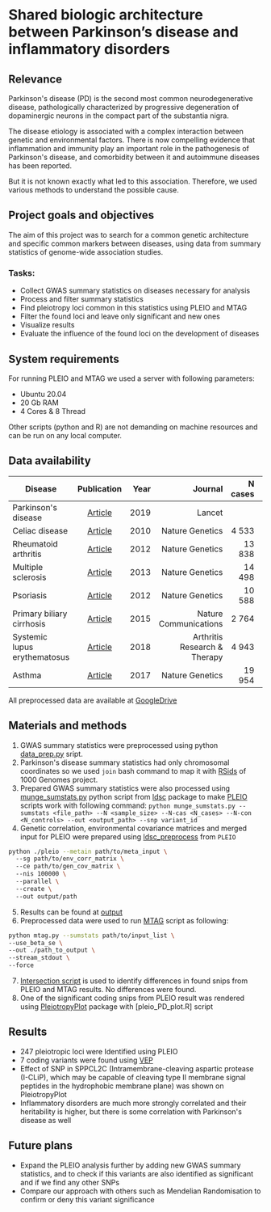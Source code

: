 # Shared biologic architecture between Parkinson’s disease and inflammatory disorders

## Relevance

Parkinson's disease (PD) is the second most common neurodegenerative disease, pathologically characterized by progressive degeneration of dopaminergic neurons in the compact part of the substantia nigra. 

The disease etiology is associated with a complex interaction between genetic and environmental factors. There is now compelling evidence that inflammation and immunity play an important role in the pathogenesis of Parkinson's disease, and comorbidity between it and autoimmune diseases has been reported. 

But it is not known exactly what led to this association. Therefore, we used various methods to understand the possible cause.

## Project goals and objectives

The aim of this project was to search for a common genetic architecture and specific common markers between diseases, using data from summary statistics of genome-wide association studies.

### Tasks:
 - Сollect  GWAS summary statistics on diseases necessary for analysis
 - Process and filter summary statistics
 - Find pleiotropy loci common in this statistics using PLEIO and MTAG
 - Filter the found loci and leave only significant and new ones
 - Visualize results
 - Evaluate the influence of the found loci on the development of diseases

## System requirements

For running PLEIO and MTAG we used a server with following parameters:
 - Ubuntu 20.04
 - 20 Gb RAM
 - 4 Cores & 8 Thread

Other scripts (python and R) are not demanding on machine resources and can be run on any local computer.

## Data availability 

 Disease | Publication | Year | Journal | N cases | N controls | Sample size | GWAS link
 | ------------- |:-----------:| -----:| ------:| -------:| -------:| -------:| -------:|
 Parkinson's disease | [Article](https://pubmed.ncbi.nlm.nih.gov/31701892/) | 2019 | Lancet | | |  482730 | [zip archive](https://drive.google.com/file/d/1FZ9UL99LAqyWnyNBxxlx6qOUlfAnublN/view)
 Celiac disease  | [Article](https://www.ncbi.nlm.nih.gov/pmc/articles/PMC2847618/) | 2010 | Nature Genetics | 4 533 | 10 750 | 15 283 | [FTP](ftp://ftp.ebi.ac.uk/pub/databases/gwas/summary_statistics/DuboisPC_20190752_GCST000612)
 Rheumatoid arthritis | [Article](https://pubmed.ncbi.nlm.nih.gov/23143596/) | 2012 | Nature Genetics | 13 838 | 33 742 | 47 580 | [FTP](ftp://ftp.ebi.ac.uk/pub/databases/gwas/summary_statistics/DuboisPC_20190752_GCST000612)
 Multiple sclerosis  | [Article](https://www.ncbi.nlm.nih.gov/pmc/articles/PMC3182531/) | 2013 | Nature Genetics | 14 498 | 24 091 | 38582 | [FTP](ftp://ftp.ebi.ac.uk/pub/databases/gwas/summary_statistics/BeechamAH_24076602_GCST005531)
 Psoriasis  | [Article](https://www.ncbi.nlm.nih.gov/pmc/articles/PMC3510312/) | 2012 | Nature Genetics | 10 588 | 22 806 | 33 394 | [FTP](ftp://ftp.ebi.ac.uk/pub/databases/gwas/summary_statistics/TsoiLC_23143594_GCST005527)
 Primary biliary cirrhosis  | [Article](https://www.ncbi.nlm.nih.gov/pmc/articles/PMC4580981/) | 2015 | Nature Communications | 2 764 | 10 475 | 13 239 | [FTP](ftp://ftp.ebi.ac.uk/pub/databases/gwas/summary_statistics/CordellHJ_26394269_GCST003129)
Systemic lupus erythematosus | [Article](https://www.ncbi.nlm.nih.gov/pmc/articles/PMC5977506/) | 2018 | Arthritis Research & Therapy | 4 943 | 8 483 | 16966 | [FTP](ftp://ftp.ebi.ac.uk/pub/databases/gwas/summary_statistics/JuliaA_29848360_GCST005831/)
Asthma | [Article](https://www.ncbi.nlm.nih.gov/pmc/articles/PMC7160128/) | 2017 | Nature Genetics | 19 954 | 107 715 | 127 669 | [FTP](ftp://ftp.ebi.ac.uk/pub/databases/gwas/summary_statistics/ZhuZ_31619474_GCST008916)

All preprocessed data are available at [GoogleDrive](https://drive.google.com/drive/folders/1e9-xojOVwFFCbkxXdi2v6ShzJvlQgtNX?usp=sharing)

## Materials and methods

1. GWAS summary statistics were preprocessed using python [data_prep.py]() sript. 
2. Parkinson's disease summary statistics had only chromosomal coordinates so we used `join` bash command to map it with [RSids](https://drive.google.com/file/d/1XkS8wpTmoBCEjnbm3ksdGT0s-5tIh9ot/view?usp=sharing) of 1000 Genomes project.
3. Prepared GWAS summary statistics were also processed using [munge_sumstats.py](https://github.com/bulik/ldsc/blob/master/munge_sumstats.py) python script from [ldsc](https://github.com/bulik/ldsc) package to make [PLEIO](https://github.com/cuelee/pleio) scripts work with following command: `python munge_sumstats.py --sumstats <file_path> --N <sample_size> --N-cas <N_cases> --N-con <N_controls> --out <output_path> --snp variant_id`
4. Genetic correlation, environmental covariance matrices and merged input for PLEIO were prepared using [ldsc_preprocess](https://github.com/cuelee/pleio/blob/master/ldsc_preprocess) from `PLEIO` 
```bash
python ./pleio --metain path/to/meta_input \ 
  --sg path/to/env_corr_matrix \ 
  --ce path/to/gen_cov_matrix \ 
  --nis 100000 \ 
  --parallel \ 
  --create \ 
  --out output/path
```
5. Results can be found at [output]()
6. Preprocessed data were used to run [MTAG](https://github.com/JonJala/mtag) script as following: 
```bash
python mtag.py --sumstats path/to/input_list \
--use_beta_se \
--out ./path_to_output \ 
--stream_stdout \ 
--force
```
7. [Intersection script]() is used to identify differences in found snips from PLEIO and MTAG results. No differences were found.
8. One of the significant coding snips from PLEIO result was rendered using [PleiotropyPlot](https://github.com/cuelee/pleiotropyPlot) package with [pleio_PD_plot.R] script

## Results

 - 247 pleiotropic loci were Identified using PLEIO
 - 7 coding variants were found using [VEP](https://www.ensembl.org/Homo_sapiens/Tools/VEP)
 - Effect of SNP in SPPCL2C (Intramembrane-cleaving aspartic protease (I-CLiP), which may be capable of cleaving type II membrane signal peptides in the hydrophobic membrane plane) was shown on PleiotropyPlot
 - Inflammatory disorders are much more strongly correlated and their heritability is higher, but there is some correlation with Parkinson's disease as well

## Future plans

 - Expand the PLEIO analysis further by adding new GWAS summary statistics, and to check if this variants are also identified as significant and if we find any other SNPs
 - Compare our approach with others such as Mendelian Randomisation to confirm or deny this variant significance
